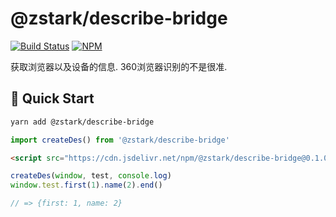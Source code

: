 # @zstark/describe-bridge

[![Build Status](https://travis-ci.com/PinghuaZhuang/zstark.svg?branch=master)](https://travis-ci.com/PinghuaZhuang/zstark)  [![NPM](https://img.shields.io/npm/v/@zstark/device)](https://www.npmjs.com/package/@zstark/describe-bridge)

获取浏览器以及设备的信息. 360浏览器识别的不是很准.



## 🚀 Quick Start

```bash
yarn add @zstark/describe-bridge
```

```js
import createDes() from '@zstark/describe-bridge'
```

```html
<script src="https://cdn.jsdelivr.net/npm/@zstark/describe-bridge@0.1.0/lib/index.min.js"></script>
```

```js
createDes(window, test, console.log)
window.test.first(1).name(2).end()

// => {first: 1, name: 2}
```
